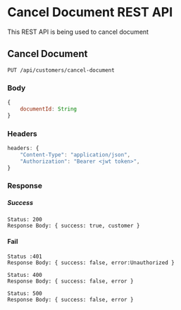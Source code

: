 # Cancel Document REST API

This REST API is being used to cancel document

## Cancel Document 

`PUT /api/customers/cancel-document`

### Body
```js
{
    documentId: String
}
```

### Headers 
```js
headers: {
    "Content-Type": "application/json",
    "Authorization": "Bearer <jwt token>",
}
```

### Response

##### Success
    Status: 200
    Response Body: { success: true, customer }

#### Fail
    Status :401
    Response Body: { success: false, error:Unauthorized }

    Status: 400
    Response Body: { success: false, error }

    Status: 500
    Response Body: { success: false, error }
